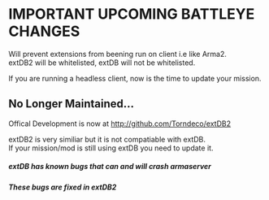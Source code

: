 # IMPORTANT UPCOMING BATTLEYE CHANGES  
Will prevent extensions from beening run on client i.e like Arma2.  
extDB2 will be whitelisted, extDB will not be whitelisted.  

If you are running a headless client, now is the time to update your mission.  


## No Longer Maintained...  
Offical Development is now at http://github.com/Torndeco/extDB2  
  
  
  
extDB2 is very similiar but it is not compatiable with extDB.  
If your mission/mod is still using extDB you need to update it.  


##### extDB has known bugs that can and will crash armaserver  
##### These bugs are fixed in extDB2  
